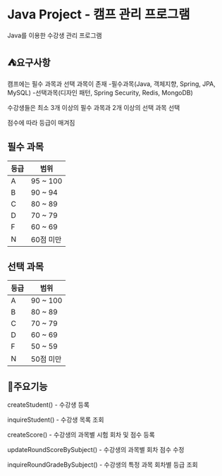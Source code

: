 # Java Project - 캠프 관리 프로그램
Java를 이용한 수강생 관리 프로그램

## ⛺요구사항
캠프에는 필수 과목과 선택 과목이 존재
-필수과목(Java, 객체지향, Spring, JPA, MySQL)
-선택과목(디자인 패턴, Spring Security, Redis, MongoDB)

수강생들은 최소 3개 이상의 필수 과목과 2개 이상의 선택 과목 선택

점수에 따라 등급이 매겨짐

## 필수 과목

| 등급 | 범위          |
|------|--------------|
| A    | 95 ~ 100     |
| B    | 90 ~ 94      |
| C    | 80 ~ 89      |
| D    | 70 ~ 79      |
| F    | 60 ~ 69      |
| N    | 60점 미만     |

## 선택 과목

| 등급 | 범위          |
|------|--------------|
| A    | 90 ~ 100     |
| B    | 80 ~ 89      |
| C    | 70 ~ 79      |
| D    | 60 ~ 69      |
| F    | 50 ~ 59      |
| N    | 50점 미만     |


## 📌주요기능

createStudent() - 수강생 등록

inquireStudent() - 수강생 목록 조회

createScore() - 수강생의 과목별 시험 회차 및 점수 등록

updateRoundScoreBySubject() - 수강생의 과목별 회차 점수 수정

inquireRoundGradeBySubject() - 수강생의 특정 과목 회차별 등급 조회


